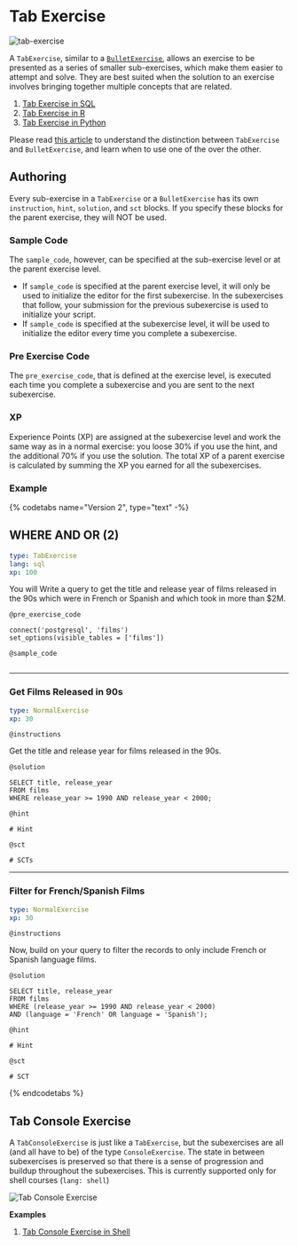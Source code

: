 # Tab Exercise

![tab-exercise](/images/TabExercise.png)

A `TabExercise`, similar to a [`BulletExercise`](bullet-exercise.md), allows an exercise to be presented as a series of smaller sub-exercises, which make them easier to attempt and solve. They are best suited when the solution to an exercise involves bringing together multiple concepts that are related.

1. [Tab Exercise in SQL](examples/md/sql/TabExercise.md)
2. [Tab Exercise in R](examples/md/r/TabExercise.md)
3. [Tab Exercise in Python](examples/md/python/TabExercise.md)


Please read [this article](../guides/tab-vs-bullet-exercises.html) to understand the distinction between `TabExercise` and `BulletExercise`, and learn when to use one of the over the other.

## Authoring

Every sub-exercise in a `TabExercise` or a `BulletExercise` has its own `instruction`, `hint`, `solution`, and `sct` blocks. If you specify these blocks for the parent exercise, they will NOT be used. 

### Sample Code

The `sample_code`, however, can be specified at the sub-exercise level or at the parent exercise level. 

- If `sample_code` is specified at the parent exercise level, it will only be used to initialize the editor for the first subexercise. In the subexercises that follow, your submission for the previous subexercise is used to initialize your script. 
- If `sample_code` is specified at the subexercise level, it will be used to initialize the editor every time you complete a subexercise.

### Pre Exercise Code

The `pre_exercise_code`, that is defined at the exercise level, is executed each time you complete a subexercise and you are sent to the next subexercise.

### XP

Experience Points (XP) are assigned at the subexercise level and work the same way as in a normal exercise: you loose 30% if you use the hint, and the additional 70% if you use the solution. The total XP of a parent exercise is calculated by summing the XP you earned for all the subexercises.

### Example


{% codetabs name="Version 2", type="text" -%}

## WHERE AND OR (2)

```yaml
type: TabExercise 
lang: sql 
xp: 100 
```

You will Write a query to get the title and release year of films released 
in the 90s which were in French or Spanish and which took in more than $2M.

`@pre_exercise_code`

```{python}
connect('postgresql', 'films')
set_options(visible_tables = ['films'])
```

`@sample_code`

```{sql}
```

***

### Get Films Released in 90s

```yaml
type: NormalExercise
xp: 30
```

`@instructions`

Get the title and release year for films released in the 90s.

`@solution`

```{sql}
SELECT title, release_year
FROM films
WHERE release_year >= 1990 AND release_year < 2000;
```

`@hint`

```
# Hint
```

`@sct`

```{python}
# SCTs
```

***

### Filter for French/Spanish Films

```yaml
type: NormalExercise
xp: 30
```

`@instructions`

Now, build on your query to filter the records to only include 
French or Spanish language films.

`@solution`

```{sql}
SELECT title, release_year
FROM films
WHERE (release_year >= 1990 AND release_year < 2000)
AND (language = 'French' OR language = 'Spanish');
```

`@hint`

```
# Hint
```

`@sct`

```{python}
# SCT
```

{% endcodetabs %}

## Tab Console Exercise

A `TabConsoleExercise` is just like a `TabExercise`, but the subexercises are all (and all have to be) of the type `ConsoleExercise`. The state in between subexercises is preserved so that there is a sense of progression and buildup throughout the subexercises. This is currently supported only for shell courses (`lang: shell`)

![Tab Console Exercise](/images/TabConsoleExerciseShell.png)

__Examples__

1. [Tab Console Exercise in Shell](examples/md/shell/TabConsoleExercise.md)
